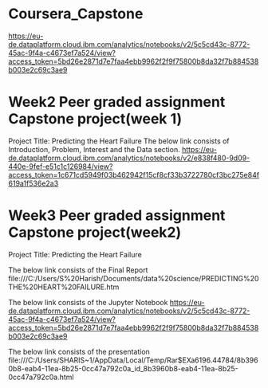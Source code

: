 # Coursera_Capstone
https://eu-de.dataplatform.cloud.ibm.com/analytics/notebooks/v2/5c5cd43c-8772-45ac-9f4a-c4673ef7a524/view?access_token=5bd26e2871d7e7faa4ebb9962f2f9f75800b8da32f7b884538b003e2c69c3ae9

# Week2 Peer graded assignment Capstone project(week 1)
Project Title: Predicting the Heart Failure
The below link consists of Introduction, Problem, Interest and the Data section.
https://eu-de.dataplatform.cloud.ibm.com/analytics/notebooks/v2/e838f480-9d09-440e-9fef-e51c1c126984/view?access_token=1c671cd5949f03b462942f15cf8cf33b3722780cf3bc275e84f619a1f536e2a3

# Week3 Peer graded assignment Capstone project(week2)
Project Title: Predicting the Heart Failure

The below link consists of the Final Report
file:///C:/Users/S%20Harish/Documents/data%20science/PREDICTING%20THE%20HEART%20FAILURE.htm

The below link consists of the Jupyter Notebook
https://eu-de.dataplatform.cloud.ibm.com/analytics/notebooks/v2/5c5cd43c-8772-45ac-9f4a-c4673ef7a524/view?access_token=5bd26e2871d7e7faa4ebb9962f2f9f75800b8da32f7b884538b003e2c69c3ae9

The below link consists of the presentation
file:///C:/Users/SHARIS~1/AppData/Local/Temp/Rar$EXa6196.44784/8b3960b8-eab4-11ea-8b25-0cc47a792c0a_id_8b3960b8-eab4-11ea-8b25-0cc47a792c0a.html
